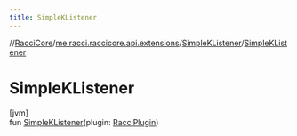 ```yaml
---
title: SimpleKListener
---
```

//[RacciCore](../../../index.html)/[me.racci.raccicore.api.extensions](../index.html)/[SimpleKListener](index.html)/[SimpleKListener](-simple-k-listener.html)



# SimpleKListener



[jvm]\
fun [SimpleKListener](-simple-k-listener.html)(plugin: [RacciPlugin](../../me.racci.raccicore.api.plugin/-racci-plugin/index.html))




